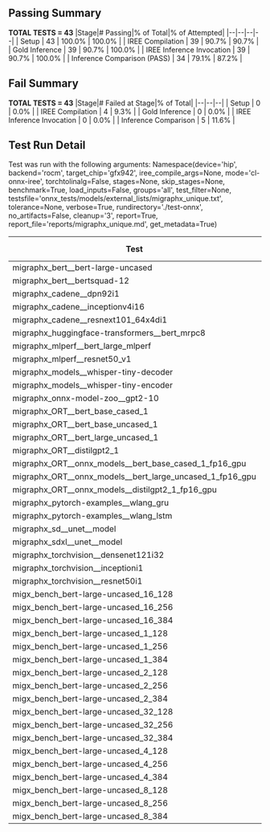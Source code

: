 ## Passing Summary

**TOTAL TESTS = 43**
|Stage|# Passing|% of Total|% of Attempted|
|--|--|--|--|
| Setup | 43 | 100.0% | 100.0% |
| IREE Compilation | 39 | 90.7% | 90.7% |
| Gold Inference | 39 | 90.7% | 100.0% |
| IREE Inference Invocation | 39 | 90.7% | 100.0% |
| Inference Comparison (PASS) | 34 | 79.1% | 87.2% |
## Fail Summary

**TOTAL TESTS = 43**
|Stage|# Failed at Stage|% of Total|
|--|--|--|
| Setup | 0 | 0.0% |
| IREE Compilation | 4 | 9.3% |
| Gold Inference | 0 | 0.0% |
| IREE Inference Invocation | 0 | 0.0% |
| Inference Comparison | 5 | 11.6% |
## Test Run Detail
Test was run with the following arguments:
Namespace(device='hip', backend='rocm', target_chip='gfx942', iree_compile_args=None, mode='cl-onnx-iree', torchtolinalg=False, stages=None, skip_stages=None, benchmark=True, load_inputs=False, groups='all', test_filter=None, testsfile='onnx_tests/models/external_lists/migraphx_unique.txt', tolerance=None, verbose=True, rundirectory='./test-onnx', no_artifacts=False, cleanup='3', report=True, report_file='reports/migraphx_unique.md', get_metadata=True)

| Test | Exit Status | Mean Benchmark Time (ms) | Notes |
|--|--|--|--|
| migraphx_bert__bert-large-uncased | PASS | 19.299868234493594 | |
| migraphx_bert__bertsquad-12 | compilation | None | |
| migraphx_cadene__dpn92i1 | PASS | 5.4647218620673454 | |
| migraphx_cadene__inceptionv4i16 | PASS | 27.27889342621589 | |
| migraphx_cadene__resnext101_64x4di1 | PASS | 6.095154529793331 | |
| migraphx_huggingface-transformers__bert_mrpc8 | PASS | 6.917273926376862 | |
| migraphx_mlperf__bert_large_mlperf | Numerics | 28.791655400709715 | |
| migraphx_mlperf__resnet50_v1 | PASS | 5.0201269290082635 | |
| migraphx_models__whisper-tiny-decoder | PASS | 38.33932320669513 | |
| migraphx_models__whisper-tiny-encoder | Numerics | 46.838988552594344 | |
| migraphx_onnx-model-zoo__gpt2-10 | compilation | None | |
| migraphx_ORT__bert_base_cased_1 | PASS | 115.73865294081365 | |
| migraphx_ORT__bert_base_uncased_1 | PASS | 117.06308316529935 | |
| migraphx_ORT__bert_large_uncased_1 | PASS | 554.1034976292091 | |
| migraphx_ORT__distilgpt2_1 | PASS | 69.0254283331645 | |
| migraphx_ORT__onnx_models__bert_base_cased_1_fp16_gpu | Numerics | 62.10025987644312 | |
| migraphx_ORT__onnx_models__bert_large_uncased_1_fp16_gpu | Numerics | 328.1115354814877 | |
| migraphx_ORT__onnx_models__distilgpt2_1_fp16_gpu | Numerics | 34.37860111155295 | |
| migraphx_pytorch-examples__wlang_gru | PASS | 19.354955579032534 | |
| migraphx_pytorch-examples__wlang_lstm | PASS | 9.559507166777305 | |
| migraphx_sd__unet__model | import_model | None | |
| migraphx_sdxl__unet__model | import_model | None | |
| migraphx_torchvision__densenet121i32 | PASS | 17.21322728269847 | |
| migraphx_torchvision__inceptioni1 | PASS | 4.810054197695208 | |
| migraphx_torchvision__resnet50i1 | PASS | 3.155802819490866 | |
| migx_bench_bert-large-uncased_16_128 | PASS | 26.837178028355808 | |
| migx_bench_bert-large-uncased_16_256 | PASS | 37.7952644239964 | |
| migx_bench_bert-large-uncased_16_384 | PASS | 57.2305862782135 | |
| migx_bench_bert-large-uncased_1_128 | PASS | 12.143173829210385 | |
| migx_bench_bert-large-uncased_1_256 | PASS | 12.719005100408161 | |
| migx_bench_bert-large-uncased_1_384 | PASS | 19.353042343195906 | |
| migx_bench_bert-large-uncased_2_128 | PASS | 12.84210979374069 | |
| migx_bench_bert-large-uncased_2_256 | PASS | 19.5322671783355 | |
| migx_bench_bert-large-uncased_2_384 | PASS | 20.352612118300634 | |
| migx_bench_bert-large-uncased_32_128 | PASS | 36.57078665064386 | |
| migx_bench_bert-large-uncased_32_256 | PASS | 76.4214679279744 | |
| migx_bench_bert-large-uncased_32_384 | PASS | 116.81378238588674 | |
| migx_bench_bert-large-uncased_4_128 | PASS | 19.694854379520702 | |
| migx_bench_bert-large-uncased_4_256 | PASS | 20.966869009106293 | |
| migx_bench_bert-large-uncased_4_384 | PASS | 24.06226251349281 | |
| migx_bench_bert-large-uncased_8_128 | PASS | 20.69835132273261 | |
| migx_bench_bert-large-uncased_8_256 | PASS | 27.288214946076128 | |
| migx_bench_bert-large-uncased_8_384 | PASS | 34.47489481768571 | |
